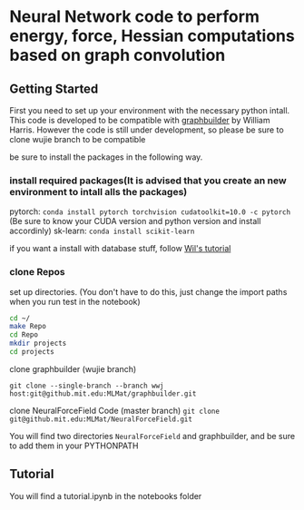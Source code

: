 # Neural Network code to perform energy, force, Hessian computations based on graph convolution 

## Getting Started 
First you need to set up your environment with the necessary python intall. This code is developed to be compatible with [graphbuilder](https://github.mit.edu/MLMat/graphbuilder) by William Harris. However the code is still under development, so please be sure to clone wujie branch to be compatible 

be sure to install the packages in the following way. 

### install required packages(It is advised that you create an new environment to intall alls the packages)

pytorch: ```conda install pytorch torchvision cudatoolkit=10.0 -c pytorch```
(Be sure to know your CUDA version and python version and install accordinly)
sk-learn: ```conda install scikit-learn```

if you want a install with database stuff, follow [Wil's tutorial](https://github.mit.edu/MLMat/mpnnet/blob/master/docs/README.md)


### clone Repos

set up directories. (You don't have to do this, just change the import paths when you run test in the notebook)

```bash
cd ~/
make Repo
cd Repo
mkdir projects
cd projects
```

clone graphbuilder (wujie branch)

```git clone --single-branch --branch wwj host:git@github.mit.edu:MLMat/graphbuilder.git```

clone NeuralForceField Code (master branch)
```git clone git@github.mit.edu:MLMat/NeuralForceField.git```

You will find two directories `NeuralForceField` and graphbuilder, and be sure to add them in your PYTHONPATH

##  Tutorial

You will find a tutorial.ipynb in the notebooks folder 



